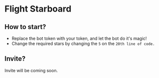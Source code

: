 # Flight Starboard

## How to start?

- Replace the bot token with your token, and let the bot do it's magic!
- Change the required stars by changing the `5` on the `20th line of code.`

## Invite?

Invite will be coming soon.
